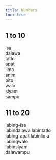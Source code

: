 ```yaml
---
title: Numbers
toc: true
---
```


## 1 to 10

isa     
dalawa  
tatlo   
apat    
lima    
anim    
pito    
walo    
siyam   
sampu   

## 11 to 20

labing-isa  
labindalawa 
labintatlo  
labing-apat 
labinlima   
labingwalo  
labinsiyam  
dalawampu   


